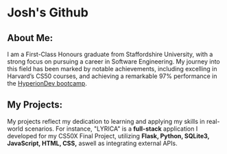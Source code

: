 # Josh's Github

## About Me:
I am a First-Class Honours graduate from Staffordshire University, with a strong focus on pursuing a career in Software Engineering. My journey into this field has been marked by notable achievements, including excelling in Harvard’s CS50 courses, and achieving a remarkable 97% performance in the <a href="https://www.hyperiondev.com/portfolio/JO23090009573/" title="Bootcamp Portfolio">HyperionDev bootcamp</a>.

## My Projects:
My projects reflect my dedication to learning and applying my skills in real-world scenarios. For instance, "LYRICA" is a **full-stack** application I developed for my CS50X Final Project, utilizing **Flask, Python, SQLite3, JavaScript, HTML, CSS,** aswell as integrating external APIs.